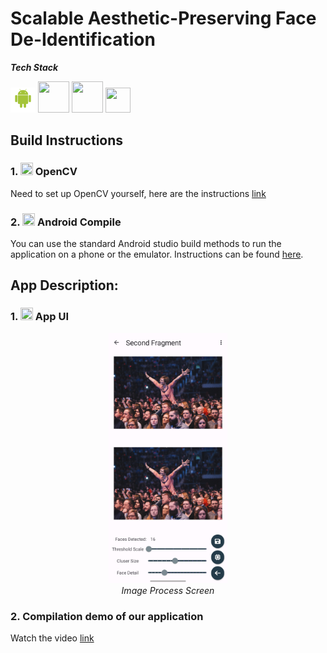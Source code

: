 # Scalable Aesthetic-Preserving Face De-Identification

<b><i>Tech Stack</i></b>
<p align="left">
<img src="https://raw.githubusercontent.com/devicons/devicon/master/icons/android/android-original-wordmark.svg" alt="android" width="40" height="40"/> 
<img src="https://cdn.jsdelivr.net/gh/devicons/devicon/icons/androidstudio/androidstudio-original-wordmark.svg" width="50" height="50"/>
<img src="https://cdn.jsdelivr.net/gh/devicons/devicon/icons/kotlin/kotlin-original-wordmark.svg" width="50" height="50" />
<img src="https://cdn.jsdelivr.net/gh/devicons/devicon/icons/opencv/opencv-original-wordmark.svg" width="40" height="40"/>
</p>
   
## Build Instructions
### 1. <img src="https://cdn.jsdelivr.net/gh/devicons/devicon/icons/opencv/opencv-original.svg" width="20" height="20" /> OpenCV 
Need to set up OpenCV yourself, here are the instructions [link](https://philipplies.medium.com/setting-up-latest-opencv-for-android-studio-and-kotlin-2021-edition-259be404b133)
          
### 2. <img src="https://cdn.jsdelivr.net/gh/devicons/devicon/icons/androidstudio/androidstudio-original.svg" width="20" height="20" /> Android Compile 
You can use the standard Android studio build methods to run the application on a phone or the emulator. Instructions can be found [here](https://developer.android.com/studio/run).

## App Description:

### 1. <img src="https://raw.githubusercontent.com/FortAwesome/Font-Awesome/6.x/svgs/solid/mobile.svg" width="20" height="20"> App UI
<p align="center">
<img src="./readme_images/UI.png" height="400"><br>
<caption><i>Image Process Screen</i></caption>
</p>

### 2. Compilation demo of our application
Watch the video [link](https://drive.google.com/file/d/1YOQFlHQubktzrKQH43BQKHww-Pqae8wl/view?usp=sharing)
